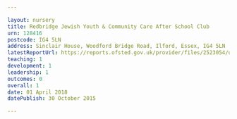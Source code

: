 ```yaml
---

layout: nursery
title: Redbridge Jewish Youth & Community Care After School Club
urn: 128416
postcode: IG4 5LN
address: Sinclair House, Woodford Bridge Road, Ilford, Essex, IG4 5LN
latestReportUrl: https://reports.ofsted.gov.uk/provider/files/2523054/urn/128416.pdf
teaching: 1
development: 1
leadership: 1
outcomes: 0
overall: 1
date: 01 April 2018 
datePublish: 30 October 2015

---
```

